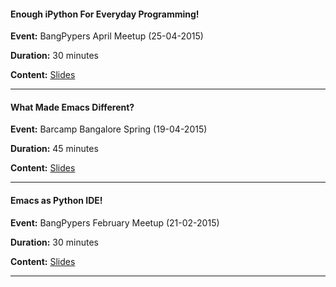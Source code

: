 #### Enough iPython For Everyday Programming!

**Event:** BangPypers April Meetup (25-04-2015)

**Duration:** 30 minutes

**Content:** [Slides](http://chillaranand.github.io/everyday-ipython/)

-------------------------------------------------------------------------

#### What Made Emacs Different?

**Event:** Barcamp Bangalore Spring (19-04-2015)

**Duration:** 45 minutes

**Content:** [Slides](http://chillaranand.github.io/emacs-different/)

------------------------------------------------------------------------------


#### Emacs as Python IDE!

**Event:** BangPypers February Meetup (21-02-2015)

**Duration:** 30 minutes

**Content:** [Slides](http://chillaranand.github.io/emacs-py-ide/)

------------------------------------------------------------------------------




